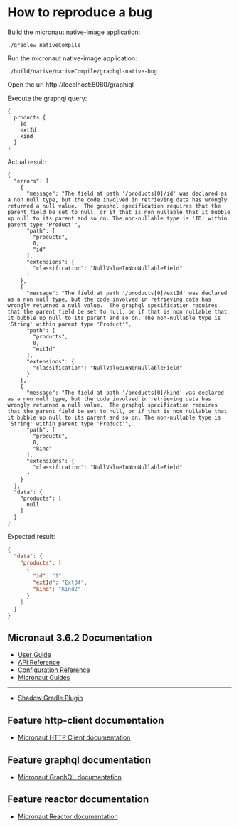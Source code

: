 # How to reproduce a bug

Build the micronaut native-image application:
```
./gradlew nativeCompile
```

Run the micronaut native-image application:
```
./build/native/nativeCompile/graphql-native-bug
```

Open the url http://localhost:8080/graphiql

Execute the graphql query:
```
{
  products {
    id
    extId
    kind
  }
}
```

Actual result:
```
{
  "errors": [
    {
      "message": "The field at path '/products[0]/id' was declared as a non null type, but the code involved in retrieving data has wrongly returned a null value.  The graphql specification requires that the parent field be set to null, or if that is non nullable that it bubble up null to its parent and so on. The non-nullable type is 'ID' within parent type 'Product'",
      "path": [
        "products",
        0,
        "id"
      ],
      "extensions": {
        "classification": "NullValueInNonNullableField"
      }
    },
    {
      "message": "The field at path '/products[0]/extId' was declared as a non null type, but the code involved in retrieving data has wrongly returned a null value.  The graphql specification requires that the parent field be set to null, or if that is non nullable that it bubble up null to its parent and so on. The non-nullable type is 'String' within parent type 'Product'",
      "path": [
        "products",
        0,
        "extId"
      ],
      "extensions": {
        "classification": "NullValueInNonNullableField"
      }
    },
    {
      "message": "The field at path '/products[0]/kind' was declared as a non null type, but the code involved in retrieving data has wrongly returned a null value.  The graphql specification requires that the parent field be set to null, or if that is non nullable that it bubble up null to its parent and so on. The non-nullable type is 'String' within parent type 'Product'",
      "path": [
        "products",
        0,
        "kind"
      ],
      "extensions": {
        "classification": "NullValueInNonNullableField"
      }
    }
  ],
  "data": {
    "products": [
      null
    ]
  }
}
```

Expected result:
```json
{
  "data": {
    "products": [
      {
        "id": "1",
        "extId": "Ext34",
        "kind": "Kind2"
      }
    ]
  }
}
```

## Micronaut 3.6.2 Documentation

- [User Guide](https://docs.micronaut.io/3.6.2/guide/index.html)
- [API Reference](https://docs.micronaut.io/3.6.2/api/index.html)
- [Configuration Reference](https://docs.micronaut.io/3.6.2/guide/configurationreference.html)
- [Micronaut Guides](https://guides.micronaut.io/index.html)
---

- [Shadow Gradle Plugin](https://plugins.gradle.org/plugin/com.github.johnrengelman.shadow)
## Feature http-client documentation

- [Micronaut HTTP Client documentation](https://docs.micronaut.io/latest/guide/index.html#httpClient)


## Feature graphql documentation

- [Micronaut GraphQL documentation](https://micronaut-projects.github.io/micronaut-graphql/latest/guide/index.html)


## Feature reactor documentation

- [Micronaut Reactor documentation](https://micronaut-projects.github.io/micronaut-reactor/snapshot/guide/index.html)



